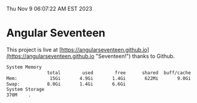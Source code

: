 Thu Nov  9 06:07:22 AM EST 2023

# Angular Seventeen


This project is live at [https://angularseventeen.github.io](https://angularseventeen.github.io "Seventeen!") thanks to Github.

```bash
System Memory
               total        used        free      shared  buff/cache   available
Mem:            15Gi       4.9Gi       1.4Gi       622Mi       9.0Gi       9.5Gi
Swap:          8.0Gi       1.4Gi       6.6Gi
System Storage
370M	.
```
```bash
